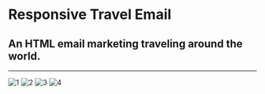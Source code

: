 # Responsive Travel Email
## An HTML email marketing traveling around the world.

___

![1](https://user-images.githubusercontent.com/29030325/64226636-0b818f80-ce95-11e9-8809-d9eca8ff41f9.png)
![2](https://user-images.githubusercontent.com/29030325/64226637-0b818f80-ce95-11e9-8578-214e67b569b3.png)
![3](https://user-images.githubusercontent.com/29030325/64226638-0b818f80-ce95-11e9-8866-428287149382.png)
![4](https://user-images.githubusercontent.com/29030325/64226639-0b818f80-ce95-11e9-92cc-c913f9c7949f.png)
